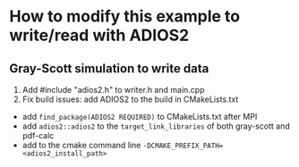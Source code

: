 # How to modify this example to write/read with ADIOS2

## Gray-Scott simulation to write data

1. Add #include "adios2.h" to writer.h and main.cpp
2. Fix build issues: add ADIOS2 to the build in CMakeLists.txt
* add `find_package(ADIOS2 REQUIRED)` to CMakeLists.txt after MPI
* add `adios2::adios2` to the `target_link_libraries` of both gray-scott and pdf-calc
* add to the cmake command line `-DCMAKE_PREFIX_PATH=<adios2_install_path>`


